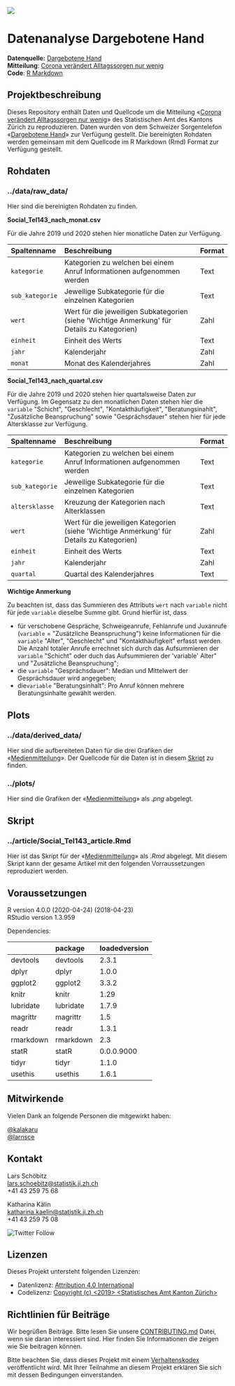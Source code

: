 ![](https://opendata.swiss/content/uploads/2016/02/kt_zh.png)

# Datenanalyse Dargebotene Hand

**Datenquelle:** [Dargebotene Hand](https://www.143.ch/)  
**Mitteilung**: [Corona verändert Alltagssorgen nur wenig](zh.ch)  
**Code**: [R Markdown](https://github.com/statistikZH/covid19monitoring_social_Tel143/blob/main/article/Social_Tel143_article.Rmd)  

## Projektbeschreibung

Dieses Repository enthält Daten und Quellcode um die Mitteilung «[Corona verändert Alltagssorgen nur wenig](zh.ch)» des Statistischen Amt des Kantons Zürich zu reproduzieren. Daten wurden von dem Schweizer Sorgentelefon «[Dargebotene Hand](https://www.143.ch/)» zur Verfügung gestellt. Die bereinigten Rohdaten werden gemeinsam mit dem Quellcode im R Markdown (Rmd) Format zur Verfügung gestellt. 

## Rohdaten

### ../data/raw_data/

Hier sind die bereinigten Rohdaten zu finden. 

**Social_Tel143_nach_monat.csv**

Für die Jahre 2019 und 2020 stehen hier monatliche Daten zur Verfügung. 

|Spaltenname   |Beschreibung                                                                                 |Format |
|:-------------|:--------------------------------------------------------------------------------------------|:------|
|`kategorie`     |Kategorien zu welchen bei einem Anruf Informationen aufgenommen werden                       |Text   |
|`sub_kategorie` |Jeweilige Subkategorie für die einzelnen Kategorien                                          |Text   |
|`wert`          |Wert für die jeweiligen Subkategorien (siehe 'Wichtige Anmerkung' für Details zu Kategorien) |Zahl   |
|`einheit`       |Einheit des Werts                                                                            |Text   |
|`jahr`          |Kalenderjahr                                                                                 |Zahl   |
|`monat`         |Monat des Kalenderjahres                                                                     |Zahl   |

**Social_Tel143_nach_quartal.csv**

Für die Jahre 2019 und 2020 stehen hier quartalsweise Daten zur Verfügung. Im Gegensatz zu den monatlichen Daten stehen hier die `variable` "Schicht", "Geschlecht", "Kontakthäufigkeit", "Beratungsinahlt", "Zusätzliche Beanspruchung" sowie "Gesprächsdauer" stehen hier für jede Altersklasse zur Verfügung. 

|Spaltenname   |Beschreibung                                                                              |Format |
|:-------------|:-----------------------------------------------------------------------------------------|:------|
|`kategorie`     |Kategorien zu welchen bei einem Anruf Informationen aufgenommen werden                    |Text   |
|`sub_kategorie` |Jeweilige Subkategorie für die einzelnen Kategorien                                       |Text   |
|`altersklasse`  |Kreuzung der Kategorien nach Alterklassen                                                 |Text   |
|`wert`          |Wert für die jeweiligen Kategorien (siehe 'Wichtige Anmerkung' für Details zu Kategorien) |Zahl   |
|`einheit`       |Einheit des Werts                                                                         |Text   |
|`jahr`         |Kalenderjahr                                                                              |Zahl   |
|`quartal`      |Quartal des Kalenderjahres                                                                |Text   |

**Wichtige Anmerkung** 

Zu beachten ist, dass das Summieren des Attributs `wert` nach `variable` nicht für jede `variable` dieselbe Summe gibt. Grund hierfür ist, dass 

- für verschobene Gespräche, Schweigeanrufe, Fehlanrufe und Juxanrufe (`variable` = "Zusätzliche Beanspruchung") keine Informationen für die `variable` "Alter", "Geschlecht" und "Kontakthäufigkeit" erfasst werden. Die Anzahl totaler Anrufe errechnet sich durch das Aufsummieren der `variable` "Schicht" oder duch das Aufsummieren der 'variable' Alter" und "Zusätzliche Beanspruchung";
- die `variable` "Gesprächsdauer": Median und Mittelwert der Gesprächsdauer wird angegeben; 
- die`variable` "Beratungsinhalt": Pro Anruf können mehrere Beratungsinhalte gewählt werden.

## Plots

### ../data/derived_data/

Hier sind die aufbereiteten Daten für die drei Grafiken der «[Medienmitteilung](zh.ch)». Der Quellcode für die Daten ist in diesem [Skript](https://github.com/statistikZH/covid19monitoring_social_Tel143/blob/main/article/Social_Tel143_article.Rmd) zu finden. 

### ../plots/

Hier sind die Grafiken der «[Medienmitteilung](zh.ch)» als *.png* abgelegt.

## Skript

### ../article/Social_Tel143_article.Rmd 

Hier ist das Skript für der  «[Medienmitteilung](zh.ch)» als *.Rmd* abgelegt. Mit diesem Skript kann der gesame Artikel mit den folgenden Vorraussetzungen reproduziert werden. 

## Voraussetzungen

R version 4.0.0 (2020-04-24) (2018-04-23)  
RStudio version 1.3.959  

Dependencies:

|          |package   |loadedversion |
|:---------|:---------|:-------------|
|devtools  |devtools  |2.3.1         |
|dplyr     |dplyr     |1.0.0         |
|ggplot2   |ggplot2   |3.3.2         |
|knitr     |knitr     |1.29          |
|lubridate |lubridate |1.7.9         |
|magrittr  |magrittr  |1.5           |
|readr     |readr     |1.3.1         |
|rmarkdown |rmarkdown |2.3           |
|statR     |statR     |0.0.0.9000    |
|tidyr     |tidyr     |1.1.0         |
|usethis   |usethis   |1.6.1         |

## Mitwirkende

Vielen Dank an folgende Personen die mitgewirkt haben: 

[@kalakaru](https://github.com/kalakaru)  
[@larnsce](https://github.com/larnsce)  

## Kontakt

Lars Schöbitz  
lars.schoebitz@statistik.ji.zh.ch  
+41 43 259 75 68  

Katharina Kälin  
katharina.kaelin@statistik.ji.zh.ch  
+41 43 259 75 08  

![Twitter Follow](https://img.shields.io/twitter/follow/statistik_zh?style=social)

## Lizenzen

Dieses Projekt untersteht folgenden Lizenzen:  

- Datenlizenz: [Attribution 4.0 International](https://github.com/statistikZH/STAT_Schablone/blob/master/LICENSE_data)
- Codelizenz: [Copyright (c) <2019> <Statistisches Amt Kanton Zürich>](https://github.com/statistikZH/STAT_Schablone/blob/master/LICENSE_code)

## Richtlinien für Beiträge

Wir begrüßen Beiträge. Bitte lesen Sie unsere [CONTRIBUTING.md](https://github.com/statistikZH/STAT_Schablone/blob/master/CONTRIBUTING.md) Datei, wenn sie daran interessiert sind. Hier finden Sie Informationen die zeigen wie Sie beitragen können. 

Bitte beachten Sie, dass dieses Projekt mit einem [Verhaltenskodex](https://github.com/statistikZH/STAT_Schablone/blob/master/CodeOfConduct.md) veröffentlicht wird. Mit Ihrer Teilnahme an diesem Projekt erklären Sie sich mit dessen Bedingungen einverstanden.


